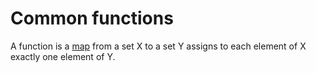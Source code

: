 # Common functions

A function is a [map](maps) from a set X to a set Y assigns to each element of X exactly one element of Y.
